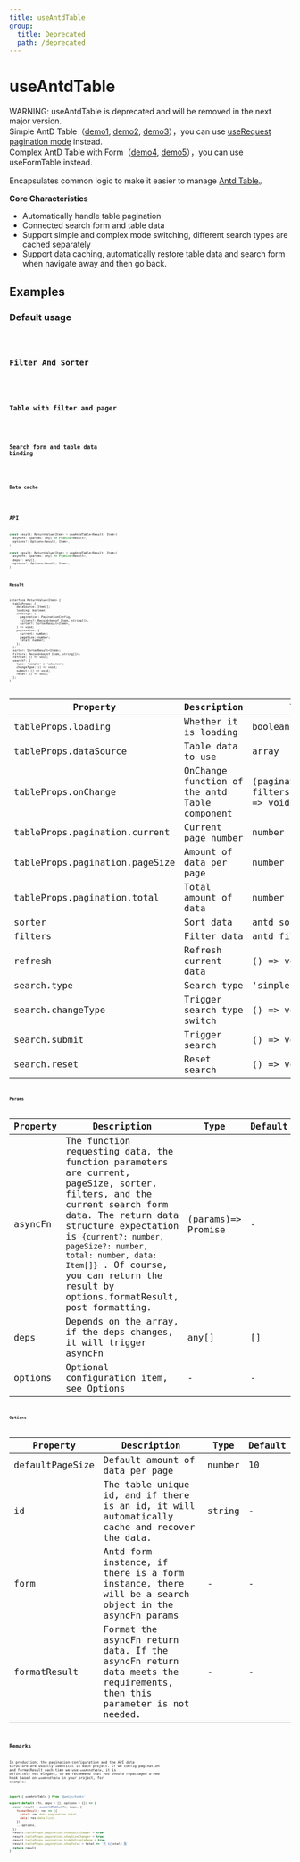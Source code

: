 ```yaml
---
title: useAntdTable
group:
  title: Deprecated
  path: /deprecated
---
```


# useAntdTable

<div style={{color: 'red'}}>
WARNING: useAntdTable is deprecated and will be removed in the next major version. <br />
Simple AntD Table（<a href="#default-usage">demo1</a>, <a href="#filter-and-sorter">demo2</a>, <a href="#table-with-filter-and-pager">demo3</a>），you can use <a href="https://hooks.umijs.org/async?anchor=pagination">useRequest pagination mode</a> instead. <br />
Complex AntD Table with Form（<a href="#search-form-and-table-data-binding">demo4</a>, <a href="#data-cache">demo5</a>），you can use useFormTable instead.
</div>

Encapsulates common logic to make it easier to manage [Antd Table](https://ant.design/components/table/)。

**Core Characteristics**

* Automatically handle table pagination
* Connected search form and table data
* Support simple and complex mode switching, different search types are cached separately
* Support data caching, automatically restore table data and search form when navigate away and then go back.

## Examples

### Default usage

<code src="./demo/demo1.tsx" />

### Filter And Sorter

<code src="./demo/demo2.tsx" />

### Table with filter and pager

<code src="./demo/demo3.tsx" />

### Search form and table data binding

<code src="./demo/demo4.tsx" />

### Data cache

<code src="./demo/demo5.tsx" />

## API

```javascript
const result: ReturnValue<Item> = useAntdTable<Result, Item>(
  asyncFn: (params: any) => Promise<Result>,
  options?: Options<Result, Item>,
);

const result: ReturnValue<Item> = useAntdTable<Result, Item>(
  asyncFn: (params: any) => Promise<Result>,
  deps?: any[],
  options?: Options<Result, Item>,
);
```

### Result

```
interface ReturnValue<Item> {
  tableProps: {
    dataSource: Item[];
    loading: boolean;
    onChange: (
      pagination: PaginationConfig,
      filters?: Record<keyof Item, string[]>,
      sorter?: SorterResult<Item>,
    ) => void;
    pagination: {
      current: number;
      pageSize: number;
      total: number;
    };
  };
  sorter: SorterResult<Item>;
  filters: Record<keyof Item, string[]>;
  refresh: () => void;
  search?: {
    type: 'simple' | 'advance';
    changeType: () => void;
    submit: () => void;
    reset: () => void;
  };
}

```
| Property                       | Description                                   | Type                                  | Default            |
|--------------------------------|-----------------------------------------------|---------------------------------------|--------------------|
| tableProps.loading             | Whether it is loading                         | boolean                               | false              |
| tableProps.dataSource          | Table data to use                             | array                                 | -                  |
| tableProps.onChange            | OnChange function of the antd Table component | (pagination, filters, sorter) => void | -                  |
| tableProps.pagination.current  | Current page number                           | number                                | 1                  |
| tableProps.pagination.pageSize | Amount of data per page                       | number                                | 10                 |
| tableProps.pagination.total    | Total amount of data                          | number                                | 0                  |
| sorter                         | Sort data                                     | antd sorter                           | {}                 |
| filters                        | Filter data                                   | antd filters                          | {}                 |
| refresh                        | Refresh current data                          | () => void                            | -                  |
| search.type                    | Search type                                   | 'simple'\|'advance'                            |'simple' |
| search.changeType              | Trigger search type switch                    | () => void                            | -                  |
| search.submit                  | Trigger search                                | () => void                            | -                  |
| search.reset                   | Reset search                                  | () => void                            | -                  |

### Params

| Property | Description                                                                                                                                                                                                                                                                                                                    | Type               | Default |
|----------|--------------------------------------------------------------------------------------------------------------------------------------------------------------------------------------------------------------------------------------------------------------------------------------------------------------------------------|--------------------|---------|
| asyncFn  | The function requesting data, the function parameters are current, pageSize, sorter, filters, and the current search form data. The return data structure expectation is `{current?: number, pageSize?: number, total: number, data: Item[]}` . Of course, you can return the result by options.formatResult, post formatting. | (params)=> Promise | -       |
| deps     | Depends on the array, if the deps changes, it will trigger asyncFn                                                                                                                                                                                                                                                             | any[]              | []      |
| options  | Optional configuration item, see Options                                                                                                                                                                                                                                                                                       | -                  | -       |

### Options

| Property        | Description                                                                                                           | Type   | Default |
|-----------------|-----------------------------------------------------------------------------------------------------------------------|--------|---------|
| defaultPageSize | Default amount of data per page                                                                                       | number | 10      |
| id              | The table unique id, and if there is an id, it will automatically cache and recover the data.                         | string | -       |
| form            | Antd form instance, if there is a form instance, there will be a search object in the asyncFn params                  | -      | -       |
| formatResult    | Format the asyncFn return data. If the asyncFn return data meets the requirements, then this parameter is not needed. | -      | -       |


## Remarks

In production, the pagination configuration and the API data structure are usually identical in each project. If we config pagination and formatResult each time we use `useAntdTable`, it is definitely not elegant, so we recommend that you should repackaged a new hook based on `useAntdTable` in your project, for example:

```javascript
import { useAntdTable } from '@umijs/hooks'

export default (fn, deps = [], options = {}) => {
  const result = useAntdTable(fn, deps, {
    formatResult: res => ({
      total: res.data.pagination.total,
      data: res.data.list,
    }),
    ...options,
  })
  result.tableProps.pagination.showQuickJumper = true
  result.tableProps.pagination.showSizeChanger = true
  result.tableProps.pagination.hideOnSinglePage = true
  result.tableProps.pagination.showTotal = total => `共 ${total} 条`
  return result
}
```
